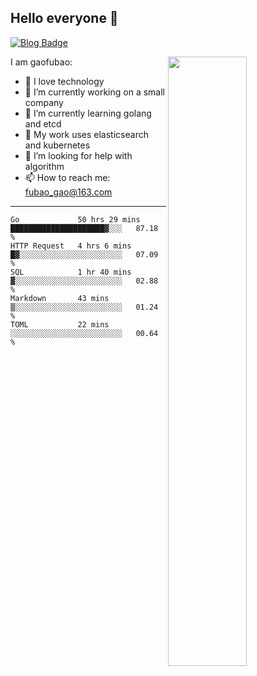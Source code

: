 ## Hello everyone 👋

[![Blog Badge](https://img.shields.io/badge/blog-60k+%20pageview-brightgreen)](https://www.jianshu.com/u/d777ec56a358)

<img align="right" width="50%" src="https://github-readme-stats.vercel.app/api?username=gaofubao&theme=onedark">

I am gaofubao:

- 🔭 I love technology
- 🌱 I’m currently working on a small company
- 👯 I’m currently learning golang and etcd
- 💬 My work uses elasticsearch and kubernetes
- 🤔 I’m looking for help with algorithm
- 📫 How to reach me: fubao_gao@163.com

---


<!--START_SECTION:waka-->
```text
Go             50 hrs 29 mins  █████████████████████▓░░░   87.18 % 
HTTP Request   4 hrs 6 mins    █▓░░░░░░░░░░░░░░░░░░░░░░░   07.09 % 
SQL            1 hr 40 mins    ▓░░░░░░░░░░░░░░░░░░░░░░░░   02.88 % 
Markdown       43 mins         ▒░░░░░░░░░░░░░░░░░░░░░░░░   01.24 % 
TOML           22 mins         ░░░░░░░░░░░░░░░░░░░░░░░░░   00.64 % 
```
<!--END_SECTION:waka-->
